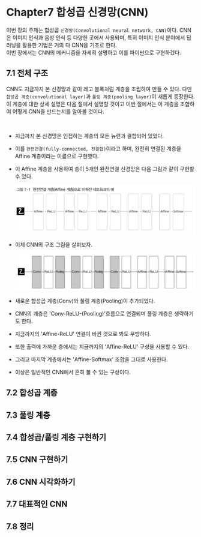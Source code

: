 # Chapter7 합성곱 신경망(CNN)

이번 장의 주제는 합성곱 `신경망(Convolutional neural network, CNN)`이다. CNN은 이미지 인식과 음성 인식 등 다양한 곳에서 사용되며, 특히 이미지 인식 분야에서 딥러닝을 활용한 기법은
거의 다 CNN을 기초로 한다.<br> 
이번 장에서는 CNN의 메커니즘을 자세히 설명하고 이를 파이썬으로 구현하겠다.


## 7.1 전체 구조
CNN도 지금까지 본 신경망과 같이 레고 블록처럼 계층을 조립하여 만들 수 있다. 다만 `합성곱 계층(convolutional layer)`과 `풀링 계층(pooling layer)`이 새롭게 등장한다.
이 계층에 대한 상세 설명은 다음 절에서 설명할 것이고 이번 절에서는 이 계층을 조합하여 
어떻게 CNN을 만드는지를 알아볼 것이다.

<br>

- 지금까지 본 신경망은 인접하는 계층의 모든 뉴런과 결합되어 있었다.
- 이를 `완전연결(fully-connected, 전결합)`이라고 하며, 완전히 연결된 계층을 Affine 계층이라는
이름으로 구현했다.
- 이 Affine 계층을 사용하여 층이 5개인 완전연결 신경망은 다음 그림과 같이 구현할 수 있다.

  <img src="../dataset/mdImage/그림7-1.png">

- 이제 CNN의 구조 그림을 살펴보자.

  <img src="../dataset/mdImage/그림7-2.png">

- 새로운 합성곱 계층(Conv)와 풀링 계층(Pooling)이 추가되었다.
- CNN의 계층은 'Conv-ReLU-(Pooling)'흐름으로 연결되며 풀링 계층은 생략하기도 한다.
- 지금까지의 'Affine-ReLU' 연결이 바뀐 것으로 봐도 무방하다.
- 또한 출력에 가까운 층에서는 지금까지의 'Affine-ReLU' 구성을 사용할 수 있다.
- 그리고 마지막 계층에서는 'Affine-Softmax' 조합을 그대로 사용한다.
- 이상은 일반적인 CNN에서 흔히 볼 수 있는 구성이다.


## 7.2 합성곱 계층








## 7.3 풀링 계층
## 7.4 합성곱/풀링 계층 구현하기
## 7.5 CNN 구현하기
## 7.6 CNN 시각화하기
## 7.7 대표적인 CNN
## 7.8 정리